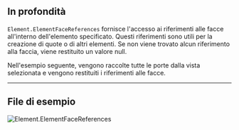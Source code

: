 ## In profondità
`Element.ElementFaceReferences` fornisce l'accesso ai riferimenti alle facce all'interno dell'elemento specificato. Questi riferimenti sono utili per la creazione di quote o di altri elementi. Se non viene trovato alcun riferimento alla faccia, viene restituito un valore null.

Nell'esempio seguente, vengono raccolte tutte le porte dalla vista selezionata e vengono restituiti i riferimenti alle facce.
___
## File di esempio

![Element.ElementFaceReferences](./Revit.Elements.Element.ElementFaceReferences_img.jpg)
